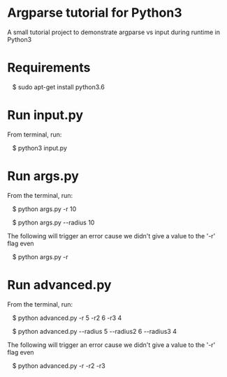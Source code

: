 # Argparse tutorial for Python3

A small tutorial project to demonstrate argparse vs input during runtime in Python3

# Requirements

&nbsp;&nbsp; $ sudo apt-get install python3.6

# Run input.py

From terminal, run:

&nbsp;&nbsp; $ python3 input.py


# Run args.py

From the terminal, run:

&nbsp;&nbsp; $ python args.py -r 10

&nbsp;&nbsp; $ python args.py --radius 10

The following will trigger an error cause we didn't give 
a value to the '-r' flag even

&nbsp;&nbsp; $ python args.py -r


# Run advanced.py

From the terminal, run:

&nbsp;&nbsp; $ python advanced.py -r 5 -r2 6 -r3 4

&nbsp;&nbsp; $ python advanced.py --radius 5 --radius2 6 --radius3 4

The following will trigger an error cause we didn't give 
a value to the '-r' flag even

&nbsp;&nbsp; $ python advanced.py -r -r2 -r3

